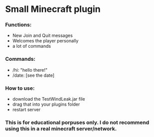 # Small Minecraft plugin
### Functions:
* New Join and Quit messages
* Welcomes the player personally
* a lot of commands
### Commands:
* /hi: "hello there!"
* /date: [see the date]
  
### How to use:
* download the TestWindLeak.jar file
* drag that into your plugins folder
* restart server


### This is for educational porpuses only. I do not recommend using this in a real minecraft server/network.
